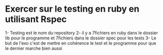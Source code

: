 # Exercer sur le testing en ruby en utilisant Rspec
1- Testing est le nom du repository
2- il y a 7fichiers en ruby dans le dossier lib pour le programme et 7fichiers dans le dossier spec pour les tests
3- Le but de l'exo c'est de mettre en cohérence le test et le programme pour que le dernier marche bien aussi
